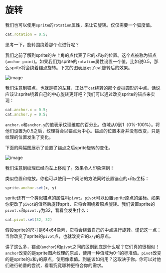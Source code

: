 # 旋转

我们也可以使用`sprite`的`rotation`属性，来让它旋转。仅仅需要一个弧度值。

```js
cat.rotation = 0.5;
```
思考一下，旋转围绕着那个点进行呢？

我们之前了解到sprite的左上角的点代表了它的`x`和`y`的位置。这个点被称为锚点(`anchor point`)。如果我们为sprite的`rotation`属性设置一个值，比如说0.5，那么sprite将会绕着锚点旋转。下文的图表展示了cat旋转后的效果。

![image](https://raw.githubusercontent.com/kittykatattack/learningPixi/master/examples/images/screenshots/07.png)

我们注意到锚点，也就是猫的左耳，正处于`cat`绕转的那个虚拟圆形的中点。话说应该让sprite绕着自己的中心旋转更好吧？我们可以通过改变sprite的锚点来实现：

```js
cat.anchor.x = 0.5;
cat.anchor.y = 0.5;
```

`anchor.x`和`anchor.y`的值表示纹理维度的百分比，值域从0到1（0%-100%）。将他们设置为0.5之后，纹理将会以锚点为中心。锚点的位置本身并没有改变，只是纹理的位置发生了变化。

下面的两幅图展示了设置了锚点之后sprite旋转的变化。

![image](https://raw.githubusercontent.com/kittykatattack/learningPixi/master/examples/images/screenshots/08.png)

我们注意到纹理已经向左上移动了。效果令人印象深刻！

类似位置和缩放，你也可以使用一个简洁的方法同时设置锚点的`x`和`y`坐标：

```js
sprite.anchor.set(x, y)
```

sprite还有一个类似锚点的属性叫`pivot`。`pivot`可以设置sprite原点的坐标。如果你更改了`pivot`的值然后旋转sprit，它将会围绕着原点旋转。我们设置sprite的`pivot.x`和`pivot.y`为32，看看会发生什么：

```js
cat.pivot.set(32, 32)
```
假设sprite的尺寸是64x64像素，它将会绕着自己的中点进行旋转。谨记这一点：当你改变了sprite的`pivot`点，也就改变它的`x/y`的原点。

讲了这么多，锚点(`anchor`)和`pivot`之间的区别到底是什么呢？它们真的很相似！`anchor`改变的是sprite图片纹理的原点，使用一种值域为0-1的标准值。`pivot`改变的是sprite的`x`和`y`的原点，使用像素值。到底该如何用？这取决于你。你可以对他们进行轮番的尝试，看看究竟哪种更符合你的需求。

